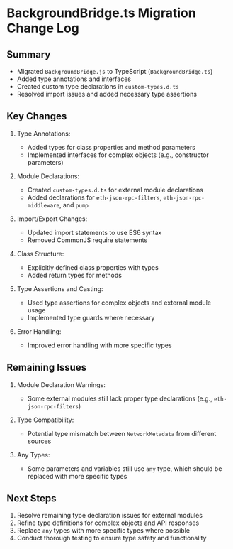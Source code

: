 # BackgroundBridge.ts Migration Change Log

## Summary
- Migrated `BackgroundBridge.js` to TypeScript (`BackgroundBridge.ts`)
- Added type annotations and interfaces
- Created custom type declarations in `custom-types.d.ts`
- Resolved import issues and added necessary type assertions

## Key Changes

1. Type Annotations:
   - Added types for class properties and method parameters
   - Implemented interfaces for complex objects (e.g., constructor parameters)

2. Module Declarations:
   - Created `custom-types.d.ts` for external module declarations
   - Added declarations for `eth-json-rpc-filters`, `eth-json-rpc-middleware`, and `pump`

3. Import/Export Changes:
   - Updated import statements to use ES6 syntax
   - Removed CommonJS require statements

4. Class Structure:
   - Explicitly defined class properties with types
   - Added return types for methods

5. Type Assertions and Casting:
   - Used type assertions for complex objects and external module usage
   - Implemented type guards where necessary

6. Error Handling:
   - Improved error handling with more specific types

## Remaining Issues

1. Module Declaration Warnings:
   - Some external modules still lack proper type declarations (e.g., `eth-json-rpc-filters`)

2. Type Compatibility:
   - Potential type mismatch between `NetworkMetadata` from different sources

3. Any Types:
   - Some parameters and variables still use `any` type, which should be replaced with more specific types

## Next Steps

1. Resolve remaining type declaration issues for external modules
2. Refine type definitions for complex objects and API responses
3. Replace `any` types with more specific types where possible
4. Conduct thorough testing to ensure type safety and functionality
